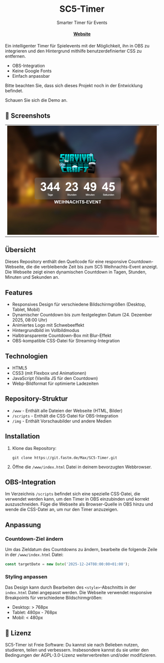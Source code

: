 <h1 align="center">
    SC5-Timer
</h1>
<p align="center">
  <p align="center">Smarter Timer für Events</p>
</p>

<h4 align="center">
  <a href="https://sc5countdown.partymc.de">Website</a>
</h4>

<h3 align="center">
</h3>

Ein intelligenter Timer für Spielevents mit der Möglichkeit, ihn in OBS zu integrieren und den Hintergrund mithilfe benutzerdefinierter CSS zu entfernen.

- OBS-Integration
- Keine Google Fonts
- Einfach anpassbar

Bitte beachten Sie, dass sich dieses Projekt noch in der Entwicklung befindet.

Schauen Sie sich die Demo an.

## 📱 Screenshots

<table>
  <tr>
    <td><img alt="SC5 Timer Vorschau" src="img/2025-01-13_08-10.png"/></td>
   </tr>
</table>

## Übersicht

Dieses Repository enthält den Quellcode für eine responsive Countdown-Webseite, die die verbleibende Zeit bis zum SC5 Weihnachts-Event anzeigt. Die Webseite zeigt einen dynamischen Countdown in Tagen, Stunden, Minuten und Sekunden an.

## Features

- Responsives Design für verschiedene Bildschirmgrößen (Desktop, Tablet, Mobil)
- Dynamischer Countdown bis zum festgelegten Datum (24. Dezember 2025, 08:00 Uhr)
- Animiertes Logo mit Schwebeeffekt
- Hintergrundbild im Vollbildmodus
- Halbtransparente Countdown-Box mit Blur-Effekt
- OBS-kompatible CSS-Datei für Streaming-Integration

## Technologien

- HTML5
- CSS3 (mit Flexbox und Animationen)
- JavaScript (Vanilla JS für den Countdown)
- Webp-Bildformat für optimierte Ladezeiten

## Repository-Struktur

- ```/www``` - Enthält alle Dateien der Webseite (HTML, Bilder)
- ```/scripts``` - Enthält die CSS-Datei für OBS-Integration
- ```/img``` - Enthält Vorschaubilder und andere Medien

## Installation

1. Klone das Repository:
   ```
   git clone https://git.fastm.de/Max/SC5-Timer.git
   ```

2. Öffne die ```/www/index.html``` Datei in deinem bevorzugten Webbrowser.

## OBS-Integration

Im Verzeichnis ```/scripts``` befindet sich eine spezielle CSS-Datei, die verwendet werden kann, um den Timer in OBS einzubinden und korrekt auszuschneiden. Füge die Webseite als Browser-Quelle in OBS hinzu und wende die CSS-Datei an, um nur den Timer anzuzeigen.

## Anpassung

### Countdown-Ziel ändern

Um das Zieldatum des Countdowns zu ändern, bearbeite die folgende Zeile in der ```/www/index.html``` Datei:

```javascript
const targetDate = new Date('2025-12-24T08:00:00+01:00');
```

### Styling anpassen

Das Design kann durch Bearbeiten des ```<style>```-Abschnitts in der ```index.html``` Datei angepasst werden. Die Webseite verwendet responsive Breakpoints für verschiedene Bildschirmgrößen:

- Desktop: > 768px
- Tablet: 480px - 768px
- Mobil: < 480px

## 📜 Lizenz

SC5-Timer ist Freie Software: Du kannst sie nach Belieben nutzen, studieren, teilen und verbessern. Insbesondere kannst du sie unter den Bedingungen der AGPL-3.0-Lizenz weiterverbreiten und/oder modifizieren.

